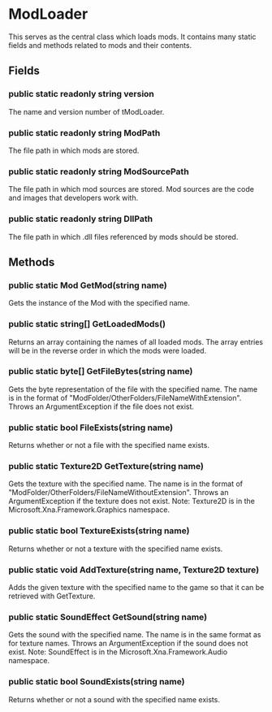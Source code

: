 # ModLoader

This serves as the central class which loads mods. It contains many static fields and methods related to mods and their contents.

## Fields

### public static readonly string version

The name and version number of tModLoader.

### public static readonly string ModPath

The file path in which mods are stored.

### public static readonly string ModSourcePath

The file path in which mod sources are stored. Mod sources are the code and images that developers work with.

### public static readonly string DllPath

The file path in which .dll files referenced by mods should be stored.

## Methods

### public static Mod GetMod(string name)

Gets the instance of the Mod with the specified name.

### public static string[] GetLoadedMods()

Returns an array containing the names of all loaded mods. The array entries will be in the reverse order in which the mods were loaded.

### public static byte[] GetFileBytes(string name)

Gets the byte representation of the file with the specified name. The name is in the format of "ModFolder/OtherFolders/FileNameWithExtension". Throws an ArgumentException if the file does not exist.

### public static bool FileExists(string name)

Returns whether or not a file with the specified name exists.

### public static Texture2D GetTexture(string name)

Gets the texture with the specified name. The name is in the format of "ModFolder/OtherFolders/FileNameWithoutExtension". Throws an ArgumentException if the texture does not exist.
Note: Texture2D is in the Microsoft.Xna.Framework.Graphics namespace.

### public static bool TextureExists(string name)

Returns whether or not a texture with the specified name exists.

### public static void AddTexture(string name, Texture2D texture)

Adds the given texture with the specified name to the game so that it can be retrieved with GetTexture.

### public static SoundEffect GetSound(string name)

Gets the sound with the specified name. The name is in the same format as for texture names. Throws an ArgumentException if the sound does not exist. Note: SoundEffect is in the Microsoft.Xna.Framework.Audio namespace.

### public static bool SoundExists(string name)

Returns whether or not a sound with the specified name exists.